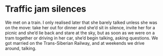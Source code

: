 Traffic jam silences
====================We met on a train. I only realised later that she barely talked unless she was on the move: take her out for dinner and she’d sit in silence, invite her for a picnic and she’d lie back and stare at the sky, but as soon as we were on a tram together or driving in her car, she’d begin talking, asking questions. We got married on the Trans-Siberian Railway, and at weekends we drive around, talking.